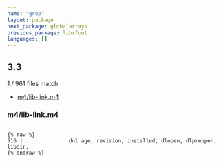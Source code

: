 ```yaml
---
name: "grep"
layout: package
next_package: globalarrays
previous_package: libxfont
languages: []
---
```

## 3.3
1 / 961 files match

 - [m4/lib-link.m4](#m4lib-linkm4)

### m4/lib-link.m4

```

{% raw %}
516 |               dnl age, revision, installed, dlopen, dlpreopen, libdir.
{% endraw %}

```